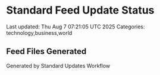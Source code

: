 # Standard Feed Update Status
Last updated: Thu Aug  7 07:21:05 UTC 2025
Categories: technology,business,world

## Feed Files Generated

Generated by Standard Updates Workflow
